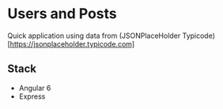 # Users and Posts

Quick application using data from (JSONPlaceHolder Typicode)[https://jsonplaceholder.typicode.com]

## Stack
- Angular 6
- Express
